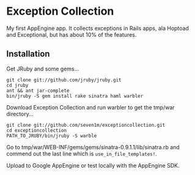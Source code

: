 Exception Collection
====================

My first AppEngine app. It collects exceptions in Rails apps, ala Hoptoad and Exceptional,
but has about 10% of the features.

Installation
------------

Get JRuby and some gems...

    git clone git://github.com/jruby/jruby.git
    cd jruby
    ant && ant jar-complete
    bin/jruby -S gem install rake sinatra haml warbler
    
Download Exception Collection and run warbler to get the tmp/war directory...

    git clone git://github.com/seven1m/exceptioncollection.git
    cd exceptioncollection
    PATH_TO_JRUBY/bin/jruby -S warble

Go to tmp/war/WEB-INF/gems/gems/sinatra-0.9.1.1/lib/sinatra.rb and commend
out the last line which is `use_in_file_templates!`.

Upload to Google AppEngine or test locally with the AppEngine SDK.
